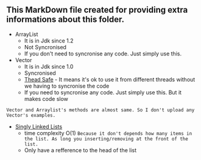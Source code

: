 ## This MarkDown file created for providing extra informations about this folder.

- ArrayList
    - It is in Jdk since 1.2
    - Not Syncronised
    - If you don't need to syncronise any code. Just simply use this.
- Vector
    - It is in Jdk since 1.0
    - Syncronised
    - [Thead Safe] - It means it's ok to use it from different threads without we having to syncronise the code
    - If you need to syncronise any code. Just simply use this. But it makes code slow

`Vector and Arraylist's methods are almost same. So I don't upload any Vector's examples.`

- [Singly Linked Lists]
    - time complexity O(1) `Because it don't depends how many items in the list. As long you inserting/removing at the front of the list.`
    - Only have a refference to the head of the list
    

    
<!-- important links -->

[Singly Linked Lists]: https://examples.javacodegeeks.com/singly-linked-list-java-example/
[Thead Safe]: https://www.codejava.net/java-core/collections/understanding-collections-and-thread-safety-in-java
